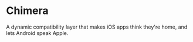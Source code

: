 # Chimera
A dynamic compatibility layer that makes iOS apps think they're home, and lets Android speak Apple.
